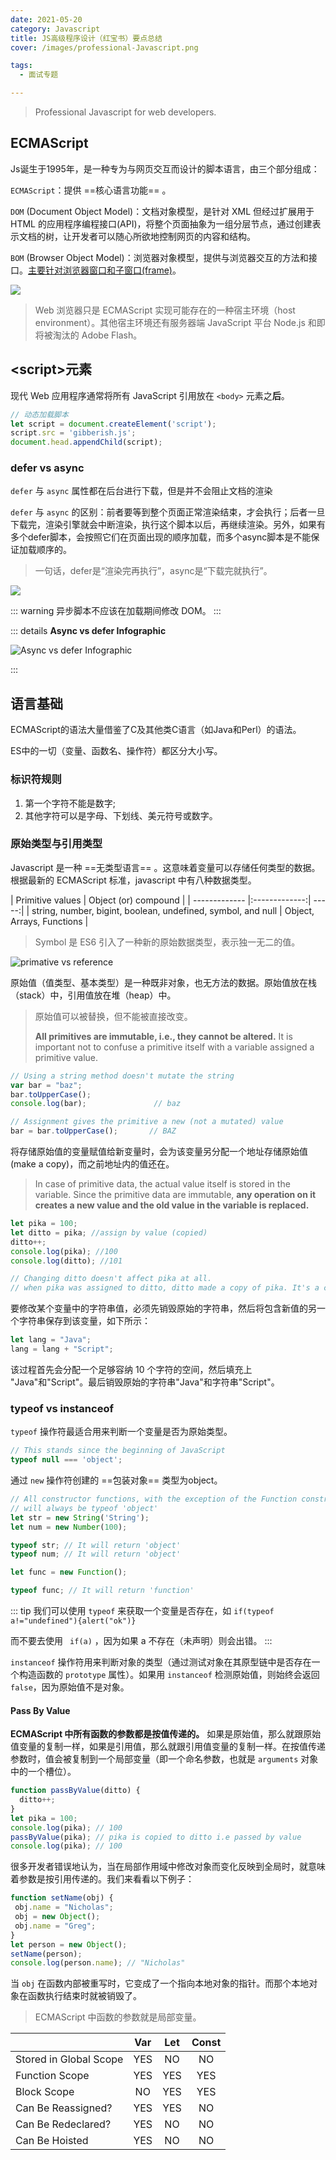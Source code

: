 ```yaml
---
date: 2021-05-20
category: Javascript
title: JS高级程序设计（红宝书）要点总结
cover: /images/professional-Javascript.png

tags:
  - 面试专题

---
```


> Professional Javascript for web developers.

<!-- more -->

## ECMAScript

Js诞生于1995年，是一种专为与网页交互而设计的脚本语言，由三个部分组成：

`ECMAScript`：提供 ==核心语言功能== 。

`DOM` (Document Object Model)：文档对象模型，是针对 XML 但经过扩展用于 HTML 的应用程序编程接口(API)，将整个页面抽象为一组分层节点，通过创建表示文档的树，让开发者可以随心所欲地控制网页的内容和结构。

`BOM` (Browser Object Model)：浏览器对象模型，提供与浏览器交互的方法和接口。<u>主要针对浏览器窗口和子窗口(frame)</u>。

![](/images/esinjs.png)

> Web 浏览器只是 ECMAScript 实现可能存在的一种宿主环境（host environment）。其他宿主环境还有服务器端 JavaScript 平台 Node.js 和即将被淘汰的 Adobe Flash。



## \<script\>元素

现代 Web 应用程序通常将所有 JavaScript 引用放在 `<body>` 元素之**后**。

```js
// 动态加载脚本
let script = document.createElement('script'); 
script.src = 'gibberish.js'; 
document.head.appendChild(script);
```

### defer vs async
`defer` 与 `async` 属性都在后台进行下载，但是并不会阻止文档的渲染

`defer` 与 `async` 的区别：前者要等到整个页面正常渲染结束，才会执行；后者一旦下载完，渲染引擎就会中断渲染，执行这个脚本以后，再继续渲染。另外，如果有多个defer脚本，会按照它们在页面出现的顺序加载，而多个async脚本是不能保证加载顺序的。

> 一句话，defer是“渲染完再执行”，async是“下载完就执行”。 

![](/images/script.png)

::: warning
异步脚本不应该在加载期间修改 DOM。
:::

::: details
**Async vs defer Infographic**

![Async vs defer Infographic](/images/async.png)

:::

## 语言基础

ECMAScript的语法大量借鉴了C及其他类C语言（如Java和Perl）的语法。

ES中的一切（变量、函数名、操作符）都区分大小写。



### 标识符规则

1. 第一个字符不能是数字;
2. 其他字符可以是字母、下划线、美元符号或数字。

### 原始类型与引用类型

Javascript 是一种 ==无类型语言== 。这意味着变量可以存储任何类型的数据。根据最新的 ECMAScript 标准，javascript 中有八种数据类型。

| Primitive values    | Object  (or) compound   |
| ------------- |:-------------:| -----:|
| string, number, bigint, boolean, undefined, symbol, and null  | Object, Arrays, Functions | 

> Symbol 是 ES6 引入了一种新的原始数据类型，表示独一无二的值。

![primative vs reference](/images/primativevsreference.png)

原始值（值类型、基本类型）是一种既非对象，也无方法的数据。原始值放在栈（stack）中，引用值放在堆（heap）中。

> 原始值可以被替换，但不能被直接改变。
> 
> **All primitives are immutable, i.e., they cannot be altered.** It is important not to confuse a primitive itself with a variable assigned a primitive value.

```js
// Using a string method doesn't mutate the string
var bar = "baz";
bar.toUpperCase();
console.log(bar);               // baz

// Assignment gives the primitive a new (not a mutated) value
bar = bar.toUpperCase();       // BAZ
```

将存储原始值的变量赋值给新变量时，会为该变量另分配一个地址存储原始值(make a copy)，而之前地址内的值还在。

> In case of primitive data, the actual value itself is stored in the variable. Since the primitive data are immutable, **any operation on it creates a new value and the old value in the variable is replaced.**

```javascript
let pika = 100;
let ditto = pika; //assign by value (copied)
ditto++;
console.log(pika); //100
console.log(ditto); //101

// Changing ditto doesn't affect pika at all. 
// when pika was assigned to ditto, ditto made a copy of pika. It's a copy.
```

要修改某个变量中的字符串值，必须先销毁原始的字符串，然后将包含新值的另一个字符串保存到该变量，如下所示：

```js
let lang = "Java"; 
lang = lang + "Script";
```

该过程首先会分配一个足够容纳 10 个字符的空间，然后填充上 "Java"和"Script"。最后销毁原始的字符串"Java"和字符串"Script"。



### typeof vs instanceof

`typeof` 操作符最适合用来判断一个变量是否为原始类型。

```js
// This stands since the beginning of JavaScript
typeof null === 'object';
```

 通过 `new` 操作符创建的 ==包装对象== 类型为object。

```js
// All constructor functions, with the exception of the Function constructor,
// will always be typeof 'object'
let str = new String('String');
let num = new Number(100);

typeof str; // It will return 'object'
typeof num; // It will return 'object'

let func = new Function();

typeof func; // It will return 'function'
```

::: tip
我们可以使用 `typeof` 来获取一个变量是否存在，如 `if(typeof a!="undefined"){alert("ok")}`

而不要去使用 ` if(a)` ，因为如果 a 不存在（未声明）则会出错。
:::



`instanceof` 操作符用来判断对象的类型（通过测试对象在其原型链中是否存在一个构造函数的 `prototype` 属性）。如果用 `instanceof` 检测原始值，则始终会返回 `false`，因为原始值不是对象。



#### Pass By Value

**ECMAScript 中所有函数的参数都是按值传递的。** 如果是原始值，那么就跟原始值变量的复制一样，如果是引用值，那么就跟引用值变量的复制一样。在按值传递参数时，值会被复制到一个局部变量（即一个命名参数，也就是 `arguments` 对象中的一个槽位）。

```javascript
function passByValue(ditto) {
  ditto++;
}
let pika = 100;
console.log(pika); // 100
passByValue(pika); // pika is copied to ditto i.e passed by value
console.log(pika); // 100
```

很多开发者错误地认为，当在局部作用域中修改对象而变化反映到全局时，就意味着参数是按引用传递的。我们来看看以下例子：

```js
function setName(obj) { 
 obj.name = "Nicholas"; 
 obj = new Object(); 
 obj.name = "Greg"; 
} 
let person = new Object(); 
setName(person); 
console.log(person.name); // "Nicholas" 
```

当 `obj` 在函数内部被重写时，它变成了一个指向本地对象的指针。而那个本地对象在函数执行结束时就被销毁了。

> ECMAScript 中函数的参数就是局部变量。



|  |   Var    | Let   | Const |
| ------------- |:-------------:| :-----:| :----: |
| Stored in Global Scope  | YES |  NO |  NO |
|Function Scope  |  YES |  YES  | YES |
|Block Scope | NO | YES | YES |
|Can Be Reassigned? | YES | YES | NO |
|Can Be Redeclared? | YES | NO | NO |
|Can Be Hoisted | YES | NO | NO |